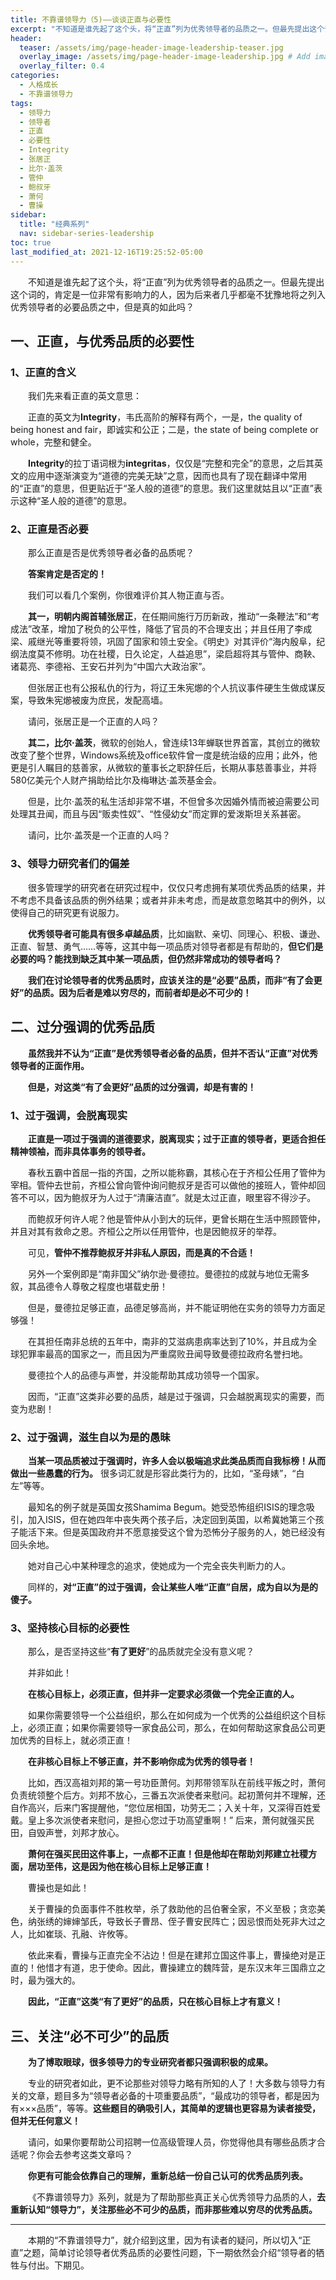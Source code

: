 ```yaml
---
title: 不靠谱领导力（5)——谈谈正直与必要性
excerpt: "不知道是谁先起了这个头，将“正直”列为优秀领导者的品质之一。但最先提出这个词的肯定是一位非常有影响力的人，因为后来者几乎都毫不犹豫地将之列入优秀领导者的必要品质之中，但是真的如此吗？"
header:
  teaser: /assets/img/page-header-image-leadership-teaser.jpg
  overlay_image: /assets/img/page-header-image-leadership.jpg # Add image post (optional)
  overlay_filter: 0.4
categories:
  - 人格成长
  - 不靠谱领导力
tags: 
  - 领导力
  - 领导者
  - 正直
  - 必要性
  - Integrity
  - 张居正
  - 比尔·盖茨
  - 管仲
  - 鲍叔牙
  - 萧何
  - 曹操
sidebar:
  title: "经典系列"
  nav: sidebar-series-leadership
toc: true
last_modified_at: 2021-12-16T19:25:52-05:00
---
```


&emsp;&emsp;不知道是谁先起了这个头，将“正直”列为优秀领导者的品质之一。但最先提出这个词的，肯定是一位非常有影响力的人，因为后来者几乎都毫不犹豫地将之列入优秀领导者的必要品质之中，但是真的如此吗？

## 一、正直，与优秀品质的必要性

### 1、正直的含义

&emsp;&emsp;我们先来看正直的英文意思：

&emsp;&emsp;正直的英文为**Integrity**，韦氏高阶的解释有两个，一是，the quality of being honest and fair，即诚实和公正；二是，the state of being complete or whole，完整和健全。

&emsp;&emsp;**Integrity**的拉丁语词根为**integritas**，仅仅是“完整和完全”的意思，之后其英文的应用中逐渐演变为“道德的完美无缺”之意，因而也具有了现在翻译中常用的“正直”的意思，但更贴近于“圣人般的道德”的意思。我们这里就姑且以“正直”表示这种“圣人般的道德”的意思。

### 2、正直是否必要

&emsp;&emsp;那么正直是否是优秀领导者必备的品质呢？

&emsp;&emsp;**答案肯定是否定的！**

&emsp;&emsp;我们可以看几个案例，你很难评价其人物正直与否。

&emsp;&emsp;**其一，明朝内阁首辅张居正**，在任期间施行万历新政，推动“一条鞭法”和“考成法”改革，增加了税负的公平性，降低了官员的不合理支出；并且任用了李成梁、戚继光等重要将领，巩固了国家和领土安全。《明史》对其评价“海内殷阜，纪纲法度莫不修明。功在社稷，日久论定，人益追思”，梁启超将其与管仲、商鞅、诸葛亮、李德裕、王安石并列为“中国六大政治家”。

&emsp;&emsp;但张居正也有公报私仇的行为，将辽王朱宪㸅的个人抗议事件硬生生做成谋反案，导致朱宪㸅被废为庶民，发配高墙。

&emsp;&emsp;请问，张居正是一个正直的人吗？

&emsp;&emsp;**其二，比尔·盖茨**，微软的创始人，曾连续13年蝉联世界首富，其创立的微软改变了整个世界，Windows系统及office软件曾一度是统治级的应用；此外，他更是引人瞩目的慈善家，从微软的董事长之职辞任后，长期从事慈善事业，并将580亿美元个人财产捐助给比尔及梅琳达·盖茨基金会。

&emsp;&emsp;但是，比尔·盖茨的私生活却非常不堪，不但曾多次因婚外情而被迫需要公司处理其丑闻，而且与因“贩卖性奴”、“性侵幼女”而定罪的爱泼斯坦关系甚密。

&emsp;&emsp;请问，比尔·盖茨是一个正直的人吗？

### 3、领导力研究者们的偏差

&emsp;&emsp;很多管理学的研究者在研究过程中，仅仅只考虑拥有某项优秀品质的结果，并不考虑不具备该品质的例外结果；或者并非未考虑，而是故意忽略其中的例外，以使得自己的研究更有说服力。

&emsp;&emsp;**优秀领导者可能具有很多卓越品质**，比如幽默、亲切、同理心、积极、谦逊、正直、智慧、勇气……等等，这其中每一项品质对领导者都是有帮助的，**但它们是必要的吗？能找到缺乏其中某一项品质，但仍然非常成功的领导者吗？**

&emsp;&emsp;**我们在讨论领导者的优秀品质时，应该关注的是“必要”品质，而非“有了会更好”的品质。因为后者是难以穷尽的，而前者却是必不可少的！**

## 二、过分强调的优秀品质

&emsp;&emsp;**虽然我并不认为“正直”是优秀领导者必备的品质，但并不否认“正直”对优秀领导者的正面作用。**

&emsp;&emsp;**但是，对这类“有了会更好”品质的过分强调，却是有害的！**

### 1、过于强调，会脱离现实

&emsp;&emsp;**正直是一项过于强调的道德要求，脱离现实；过于正直的领导者，更适合担任精神领袖，而非具体事务的领导者。**

&emsp;&emsp;春秋五霸中首屈一指的齐国，之所以能称霸，其核心在于齐桓公任用了管仲为宰相。管仲去世前，齐桓公曾向管仲询问鲍叔牙是否可以做他的接班人，管仲却回答不可以，因为鲍叔牙为人过于“清廉洁直”。就是太过正直，眼里容不得沙子。

&emsp;&emsp;而鲍叔牙何许人呢？他是管仲从小到大的玩伴，更曾长期在生活中照顾管仲，并且对其有救命之恩。齐桓公之所以任用管仲，也是因鲍叔牙的举荐。

&emsp;&emsp;可见，**管仲不推荐鲍叔牙并非私人原因，而是真的不合适！**

&emsp;&emsp;另外一个案例即是“南非国父”纳尔逊·曼德拉。曼德拉的成就与地位无需多叙，其品德令人尊敬之程度也堪载史册！

&emsp;&emsp;但是，曼德拉足够正直，品德足够高尚，并不能证明他在实务的领导力方面足够强！

&emsp;&emsp;在其担任南非总统的五年中，南非的艾滋病患病率达到了10%，并且成为全球犯罪率最高的国家之一，而且因为严重腐败丑闻导致曼德拉政府名誉扫地。

&emsp;&emsp;曼德拉个人的品德与声誉，并没能帮助其成功领导一个国家。

&emsp;&emsp;因而，“正直”这类非必要的品质，越是过于强调，只会越脱离现实的需要，而变为悲剧！

### 2、过于强调，滋生自以为是的愚昧

&emsp;&emsp;**当某一项品质被过于强调时，许多人会以极端追求此类品质而自我标榜！从而做出一些愚蠢的行为。** 很多词汇就是形容此类行为的，比如，“圣母婊”，“白左”等等。

&emsp;&emsp;最知名的例子就是英国女孩Shamima Begum。她受恐怖组织ISIS的理念吸引，加入ISIS，但在她四年中丧失两个孩子后，决定回到英国，以希冀她第三个孩子能活下来。但是英国政府并不愿意接受这个曾为恐怖分子服务的人，她已经没有回头余地。

&emsp;&emsp;她对自己心中某种理念的追求，使她成为一个完全丧失判断力的人。

&emsp;&emsp;同样的，**对“正直”的过于强调，会让某些人唯“正直”自居，成为自以为是的傻子。**

### 3、坚持核心目标的必要性

&emsp;&emsp;那么，是否坚持这些“**有了更好**”的品质就完全没有意义呢？

&emsp;&emsp;并非如此！

&emsp;&emsp;**在核心目标上，必须正直，但并非一定要求必须做一个完全正直的人。**

&emsp;&emsp;如果你需要领导一个公益组织，那么在如何成为一个优秀的公益组织这个目标上，必须正直；如果你需要领导一家食品公司，那么，在如何帮助这家食品公司更加优秀的目标上，就必须正直！

&emsp;&emsp;**在非核心目标上不够正直，并不影响你成为优秀的领导者！**

&emsp;&emsp;比如，西汉高祖刘邦的第一号功臣萧何。刘邦带领军队在前线平叛之时，萧何负责统领整个后方。刘邦不放心，三番五次派使者来慰问。起初萧何并不理解，还自作高兴，后来门客提醒他，“您位居相国，功劳无二；入关十年，又深得百姓爱戴。皇上多次派使者来慰问，是担心您过于功高望重啊！” 后来，萧何就强买民田，自毁声誉，刘邦才放心。

&emsp;&emsp;**萧何在强买民田这件事上，一点都不正直！但是他却在帮助刘邦建立社稷方面，居功至伟，这是因为他在核心目标上足够正直！**

&emsp;&emsp;曹操也是如此！

&emsp;&emsp;关于曹操的负面事件不胜枚举，杀了救助他的吕伯奢全家，不义至极；贪恋美色，纳张绣的婶婶邹氏，导致长子曹昂、侄子曹安民阵亡；因忌恨而处死非大过之人，比如崔琰、孔融、许攸等。

&emsp;&emsp;依此来看，曹操与正直完全不沾边！但是在建邦立国这件事上，曹操绝对是正直的！他惜才有道，忠于使命。因此，曹操建立的魏阵营，是东汉末年三国鼎立之时，最为强大的。

&emsp;&emsp;**因此，“正直”这类“有了更好”的品质，只在核心目标上才有意义！**

## 三、关注“必不可少”的品质

&emsp;&emsp;**为了博取眼球，很多领导力的专业研究者都只强调积极的成果。**

&emsp;&emsp;专业的研究者如此，更不论那些对领导力略有所知的人了！大多数与领导力有关的文章，题目多为“领导者必备的十项重要品质”，“最成功的领导者，都是因为有×××品质”，等等。**这些题目的确吸引人，其简单的逻辑也更容易为读者接受，但并无任何意义！**

&emsp;&emsp;请问，如果你要帮助公司招聘一位高级管理人员，你觉得他具有哪些品质才合适呢？你会去参考这类文章吗？

&emsp;&emsp;**你更有可能会依靠自己的理解，重新总结一份自己认可的优秀品质列表。**

&emsp;&emsp;《不靠谱领导力》系列，就是为了帮助那些真正关心优秀领导力品质的人，**去重新认知“领导力”，关注那些必不可少的品质，而非那些难以穷尽的优秀品质。**

---

&emsp;&emsp;本期的“不靠谱领导力”，就介绍到这里，因为有读者的疑问，所以切入“正直”之题，简单讨论领导者优秀品质的必要性问题，下一期依然会介绍“领导者的牺牲与付出。下期见。
